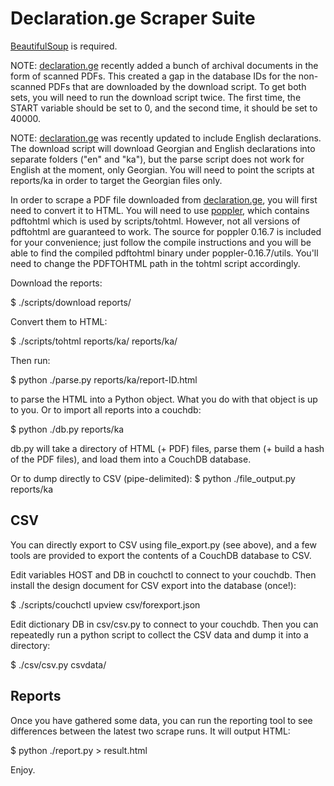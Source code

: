 Declaration.ge Scraper Suite
============================

[BeautifulSoup](http://www.crummy.com/software/BeautifulSoup/ "Beautiful Soup") is required.

NOTE: [declaration.ge](http://declaration.ge "Declaration.ge") recently
added a bunch of archival documents in the form of scanned PDFs. This
created a gap in the database IDs for the non-scanned PDFs that are
downloaded by the download script. To get both sets, you will need to
run the download script twice. The first time, the START variable should
be set to 0, and the second time, it should be set to 40000.

NOTE: [declaration.ge](http://declaration.ge "Declaration.ge") was
recently updated to include English declarations. The download script
will download Georgian and English declarations into separate folders
("en" and "ka"), but the parse script does not work for English
at the moment, only Georgian. You will need to point the scripts
at reports/ka in order to target the Georgian files only.

In order to scrape a PDF file downloaded from
[declaration.ge](http://declaration.ge/ "Declaration.ge"), you
will first need to convert it to HTML. You will need to use
[poppler](http://poppler.freedesktop.org/ "pdf to html"), which 
contains pdftohtml which is used by scripts/tohtml. However, not all
versions of pdftohtml are guaranteed to work. The source for poppler
0.16.7 is included for your convenience; just follow the compile
instructions and you will be able to find the compiled pdftohtml binary
under poppler-0.16.7/utils. You'll need to change the PDFTOHTML path in
the tohtml script accordingly.

Download the reports:

$ ./scripts/download reports/

Convert them to HTML:

$ ./scripts/tohtml reports/ka/ reports/ka/

Then run:

$ python ./parse.py reports/ka/report-ID.html

to parse the HTML into a Python object. What you do with that object is up to
you. Or to import all reports into a couchdb:

$ python ./db.py reports/ka

db.py will take a directory of HTML (+ PDF) files, parse them (+ build a hash
of the PDF files), and load them into a CouchDB database.

Or to dump directly to CSV (pipe-delimited):
$ python ./file_output.py reports/ka

CSV
---
You can directly export to CSV using file_export.py (see above), and a few 
tools are provided to export the contents of a CouchDB database to CSV.

Edit variables HOST and DB in couchctl to connect to your couchdb.
Then install the design document for CSV export into the database (once!):

$ ./scripts/couchctl upview csv/forexport.json

Edit dictionary DB in csv/csv.py to connect to your couchdb.
Then you can repeatedly run a python script to collect the CSV data and dump it into a directory:

$ ./csv/csv.py csvdata/


Reports
-------
Once you have gathered some data, you can run the reporting tool to see
differences between the latest two scrape runs. It will output HTML:

$ python ./report.py > result.html


Enjoy.
